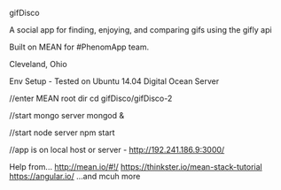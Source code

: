 gifDisco

A social app for finding, enjoying, and comparing gifs using the gifly api

Built on MEAN for #PhenomApp team.

Cleveland, Ohio

Env Setup - Tested on Ubuntu 14.04 Digital Ocean Server

//enter MEAN root dir
cd gifDisco/gifDisco-2

//start mongo server
mongod &

//start node server
npm start

//app is on local host or server - http://192.241.186.9:3000/



Help from...
http://mean.io/#!/
https://thinkster.io/mean-stack-tutorial
https://angular.io/
...and mcuh more


